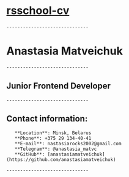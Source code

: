 # [rsschool-cv](https://github.com/rolling-scopes-school/tasks/blob/master/tasks/cv/git-markdown.md)
```
------------------------------
```
# Anastasia Matveichuk
```
------------------------------
```
## Junior Frontend Developer
```
------------------------------
```
##  Contact information:
       **Location**: Minsk, Belarus
       **Phone**: +375 29 134-40-41
       **E-mail**: nastasiarocks2002@gmail.com
       **Telegram**: @anastasia_matvc
       **GitHub**: [anastasiamatveichuk](https://github.com/anastasiamatveichuk)
```       
------------------------------
```
## 
